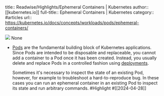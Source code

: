 title:: Readwise/Highlights/Ephemeral Containers | Kubernetes
author:: [[kubernetes.io]]
full-title:: Ephemeral Containers | Kubernetes
category:: #articles
url:: https://kubernetes.io/docs/concepts/workloads/pods/ephemeral-containers/

![](https://readwise-assets.s3.amazonaws.com/static/images/article1.be68295a7e40.png)
None
- [Pods](https://kubernetes.io/docs/concepts/workloads/pods/) are the fundamental building block of Kubernetes applications. Since Pods are intended to be disposable and replaceable, you cannot add a container to a Pod once it has been created. Instead, you usually delete and replace Pods in a controlled fashion using [deployments](https://kubernetes.io/docs/concepts/workloads/controllers/deployment/).
  
  Sometimes it's necessary to inspect the state of an existing Pod, however, for example to troubleshoot a hard-to-reproduce bug. In these cases you can run an ephemeral container in an existing Pod to inspect its state and run arbitrary commands. #Highlight #[[2024-04-28]]